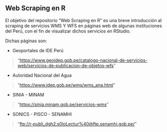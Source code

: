 
## Web Scraping en R

El objetivo del repositorio “Web Scraping en R” es una breve
introducción al scraping de servicios WMS Y WFS en páginas web de
algunas instituciones del Perú, con el fin de visualizar dichos
servicios en RStudio.

Dichas páginas son:

-   Geoportales de IDE Perú

> “<https://www.geoidep.gob.pe/catalogo-nacional-de-servicios-web/servicios-de-publicacion-de-objetos-wfs>”

-   Autoridad Nacional del Agua

> “<https://www.idep.gob.pe/wms/wms_ana.html>”

-   SINIA - MINAM

> “<https://sinia.minam.gob.pe/servicios-wms>”

-   SONICS - PISCO - SENAMHI

> “<ftp://r-publi_dgh2:s0loLectur%40@ftp.senamhi.gob.pe/>”
